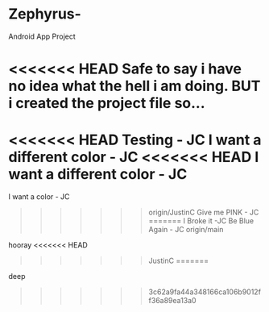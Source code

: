 # Zephyrus-
Android App Project

<<<<<<< HEAD
Safe to say i have no idea what the
hell i am doing.
BUT i created the project file so...
=======
<<<<<<< HEAD
Testing - JC
I want a different color - JC
<<<<<<< HEAD
I want a different color - JC
=======
I want a color - JC
>>>>>>> origin/JustinC
Give me PINK - JC
=======
I Broke it -JC
Be Blue Again - JC
>>>>>>> origin/main

hooray
<<<<<<< HEAD
>>>>>>> JustinC
=======

deep
>>>>>>> 3c62a9fa44a348166ca106b9012ff36a89ea13a0
